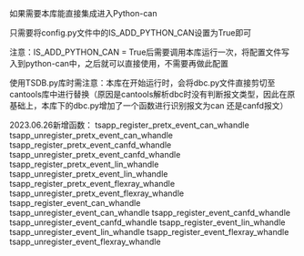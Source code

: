 <!--
 * @Author: seven 865762826@qq.com
 * @Date: 2023-06-11 14:07:18
 * @LastEditors: seven 865762826@qq.com
 * @LastEditTime: 2023-06-11 15:48:44
-->

如果需要本库能直接集成进入Python-can

只需要将config.py文件中的IS_ADD_PYTHON_CAN设置为True即可

注意：IS_ADD_PYTHON_CAN = True后需要调用本库运行一次，将配置文件写入到python-can中，之后就可以直接使用，不需要再做此配置

使用TSDB.py库时需注意：本库在开始运行时，会将dbc.py文件直接剪切至cantools库中进行替换（原因是cantools解析dbc时没有判断报文类型，因此在原基础上，本库下的dbc.py增加了一个函数进行识别报文为can 还是canfd报文）

2023.06.26新增函数：
tsapp_register_pretx_event_can_whandle 
tsapp_unregister_pretx_event_can_whandle
tsapp_register_pretx_event_canfd_whandle 
tsapp_unregister_pretx_event_canfd_whandle
tsapp_register_pretx_event_lin_whandle 
tsapp_unregister_pretx_event_lin_whandle
tsapp_register_pretx_event_flexray_whandle 
tsapp_unregister_pretx_event_flexray_whandle
tsapp_register_event_can_whandle  
tsapp_unregister_event_can_whandle 
tsapp_register_event_canfd_whandle  
tsapp_unregister_event_canfd_whandle 
tsapp_register_event_lin_whandle  
tsapp_unregister_event_lin_whandle 
tsapp_register_event_flexray_whandle  
tsapp_unregister_event_flexray_whandle 